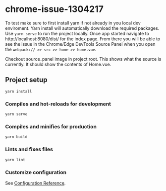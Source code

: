 # chrome-issue-1304217
To test make sure to first install yarn if not already in you local dev enviroment. Yarn install will automatically download the required packages. Use  `yarn serve` to run the project locally. Once app started navigate to http://localhost:8080/dist/ for the index page. From there you will be able to see the issue in the Chrome/Edge DevTools Source Panel when you open the `webpack:// >> src >> home >> home.vue`.

Checkout source_panel image in project root. This shows what the source is currently. It should show the contents of Home.vue.

## Project setup
```
yarn install
```

### Compiles and hot-reloads for development
```
yarn serve
```

### Compiles and minifies for production
```
yarn build
```

### Lints and fixes files
```
yarn lint
```

### Customize configuration
See [Configuration Reference](https://cli.vuejs.org/config/).
